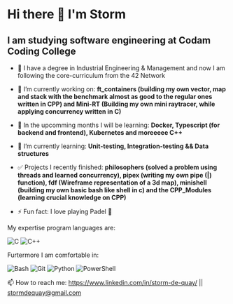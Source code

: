 #                                                   Hi there 👋 I'm Storm

##                                      I am studying software engineering at Codam Coding College

- 📕 I have a degree in Industrial Engineering & Management and now I am following the core-curriculum from the 42 Network

- 🔭 I’m currently working on: **ft_containers (building my own vector, map and stack with the benchmark almost as good to the regular ones written in CPP) and  Mini-RT (Building my own mini raytracer, while applying concurrency written in C)**

- 👯 In the upcomming months I will be learning: **Docker, Typescript (for backend and frontend), Kubernetes and moreeeee C++**

- 🌱 I’m currently learning: **Unit-testing, Integration-testing && Data structures**

- ✅ Projects I recently finished: **philosophers (solved a problem using threads and learned concurrency), pipex (writing my own pipe (|) function), fdf (Wireframe representation of a 3d map), minishell (building my own basic bash like shell in c) and the CPP_Modules (learning crucial knowledge on CPP)**

- ⚡ Fun fact: I love playing Padel 🏸

My expertise program languages are:

<img alt="C" src="https://img.shields.io/badge/c%20-%2300599C.svg?&style=for-the-badge&logo=c&logoColor=white"/> <img alt="C++" src="https://img.shields.io/badge/c++%20-%2300599C.svg?&style=for-the-badge&logo=c%2B%2B&ogoColor=white"/>


Furtermore I am comfortable in:

![Bash](https://img.shields.io/badge/shell-%23121011.svg?style=for-the-badge&logo=gnu-bash&logoColor=white)
![Git](https://img.shields.io/badge/git-%23F05033.svg?style=for-the-badge&logo=git&logoColor=white)
![Python](https://img.shields.io/badge/python-3670A0?style=for-the-badge&logo=python&logoColor=ffdd54) 
![PowerShell](https://img.shields.io/badge/PowerShell-%235391FE.svg?style=for-the-badge&logo=powershell&logoColor=white)


📫 How to reach me:   https://www.linkedin.com/in/storm-de-quay/  ||  stormdequay@gmail.com

<!--
**stormq4/stormq4** is a ✨ _special_ ✨ repository because its `README.md` (this file) appears on your GitHub profile.

Here are some ideas to get you started:

- 🔭 I’m currently working on ...
- 🌱 I’m currently learning ...
- 👯 I’m looking to collaborate on ...
- 🤔 I’m looking for help with ...
- 💬 Ask me about ...
- 📫 How to reach me: ...
- 😄 Pronouns: ...
- ⚡ Fun fact: ...
-->
